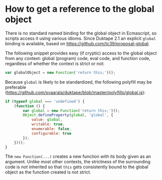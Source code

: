 # How to get a reference to the global object

There is no standard named binding for the global object in Ecmascript, so
scripts access it using various idioms.  Since Duktape 2.1 an explicit
`global` binding is available, based on https://github.com/tc39/proposal-global.

The following snippet provides easy (if cryptic) access to the global object
from any context: global (program) code, eval code, and function code,
regardless of whether the context is strict or not:

```js
var globalObject = new Function('return this;')();
```

Because `global` is likely to be standardized, the following polyfill may be
preferable (https://github.com/svaarala/duktape/blob/master/polyfills/global.js):

```js
if (typeof global === 'undefined') {
    (function () {
        var global = new Function('return this;')();
        Object.defineProperty(global, 'global', {
            value: global,
            writable: true,
            enumerable: false,
            configurable: true
        });
    })();
}
```

The `new Function(...)` creates a new function with its body given as an
argument.  Unlike most other contexts, the strictness of the surrounding
code is *not* inherited so that `this` gets consistently bound to the
global object as the function created is not strict.
